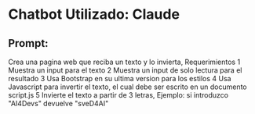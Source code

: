 # Chatbot Utilizado: Claude

## Prompt:

Crea una pagina web que reciba un texto y lo invierta, Requerimientos 
1 Muestra un input para el texto 
2 Muestra un input de solo lectura para el resultado 
3 Usa Bootstrap en su ultima version para los estilos 
4 Usa Javascript para invertir el texto, el cual debe ser escrito en un documento script.js 
5 Invierte el texto a partir de 3 letras, Ejemplo: si introduzco "AI4Devs" devuelve "sveD4AI"